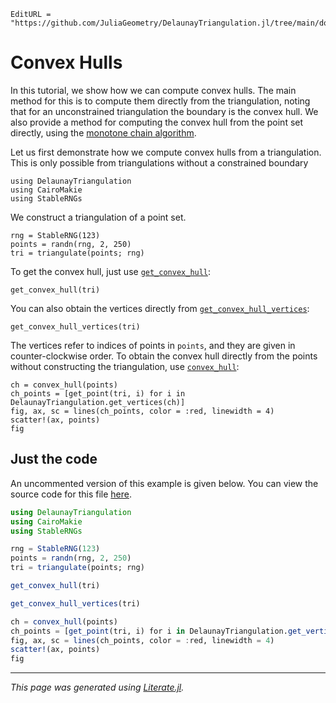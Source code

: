 ```@meta
EditURL = "https://github.com/JuliaGeometry/DelaunayTriangulation.jl/tree/main/docs/src/literate_tutorials/convex_hull.jl"
```

# Convex Hulls

In this tutorial, we show how we can compute convex hulls.
The main method for this is to compute them directly from the
triangulation, noting that for an unconstrained triangulation the boundary
is the convex hull. We also provide a method for computing the convex hull
from the point set directly, using the [monotone chain algorithm](https://en.wikibooks.org/wiki/Algorithm_Implementation/Geometry/Convex_hull/Monotone_chain).

Let us first demonstrate how we compute convex hulls from a triangulation.
This is only possible from triangulations without a constrained boundary

````@example convex_hull
using DelaunayTriangulation
using CairoMakie
using StableRNGs
````

We construct a triangulation of a point set.

````@example convex_hull
rng = StableRNG(123)
points = randn(rng, 2, 250)
tri = triangulate(points; rng)
````

To get the convex hull, just use [`get_convex_hull`](@ref):

````@example convex_hull
get_convex_hull(tri)
````

You can also obtain the vertices directly from
[`get_convex_hull_vertices`](@ref):

````@example convex_hull
get_convex_hull_vertices(tri)
````

The vertices refer to indices of points in `points`, and they are
given in counter-clockwise order. To obtain the convex hull directly
from the points without constructing the triangulation, use [`convex_hull`](@ref):

````@example convex_hull
ch = convex_hull(points)
ch_points = [get_point(tri, i) for i in DelaunayTriangulation.get_vertices(ch)]
fig, ax, sc = lines(ch_points, color = :red, linewidth = 4)
scatter!(ax, points)
fig
````

## Just the code
An uncommented version of this example is given below.
You can view the source code for this file [here](https://github.com/JuliaGeometry/DelaunayTriangulation.jl/tree/main/docs/src/literate_tutorials/convex_hull.jl).

```julia
using DelaunayTriangulation
using CairoMakie
using StableRNGs

rng = StableRNG(123)
points = randn(rng, 2, 250)
tri = triangulate(points; rng)

get_convex_hull(tri)

get_convex_hull_vertices(tri)

ch = convex_hull(points)
ch_points = [get_point(tri, i) for i in DelaunayTriangulation.get_vertices(ch)]
fig, ax, sc = lines(ch_points, color = :red, linewidth = 4)
scatter!(ax, points)
fig
```

---

*This page was generated using [Literate.jl](https://github.com/fredrikekre/Literate.jl).*

